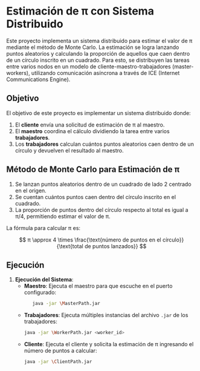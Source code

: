 # Estimación de π con Sistema Distribuido

Este proyecto implementa un sistema distribuido para estimar el valor de π mediante el método de Monte Carlo. La estimación se logra lanzando puntos aleatorios y calculando la proporción de aquellos que caen dentro de un círculo inscrito en un cuadrado. Para esto, se distribuyen las tareas entre varios nodos en un modelo de cliente-maestro-trabajadores (master-workers), utilizando comunicación asíncrona a través de ICE (Internet Communications Engine).

## Objetivo

El objetivo de este proyecto es implementar un sistema distribuido donde:
1. El **cliente** envía una solicitud de estimación de π al maestro.
2. El **maestro** coordina el cálculo dividiendo la tarea entre varios **trabajadores**.
3. Los **trabajadores** calculan cuántos puntos aleatorios caen dentro de un círculo y devuelven el resultado al maestro.

## Método de Monte Carlo para Estimación de π

1. Se lanzan puntos aleatorios dentro de un cuadrado de lado 2 centrado en el origen.
2. Se cuentan cuántos puntos caen dentro del círculo inscrito en el cuadrado.
3. La proporción de puntos dentro del círculo respecto al total es igual a π/4, permitiendo estimar el valor de π.

La fórmula para calcular π es:

$$ π \approx 4 \times \frac{\text{número de puntos en el círculo}}{\text{total de puntos lanzados}} $$

## Ejecución

1. **Ejecución del Sistema**:
   - **Maestro**: Ejecuta el maestro para que escuche en el puerto configurado:
      ```bash
         java -jar \MasterPath.jar
      ```
   - **Trabajadores**: Ejecuta múltiples instancias del archivo `.jar` de los trabajadores:
     ```bash
     java -jar \WorkerPath.jar <worker_id>
     ```
   - **Cliente**: Ejecuta el cliente y solicita la estimación de π ingresando el número de puntos a calcular:
     ```bash
     java -jar \ClientPath.jar
     ```
